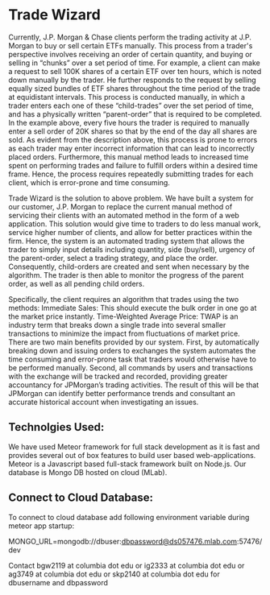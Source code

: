 # Trade Wizard

Currently, J.P. Morgan & Chase clients perform the  trading activity at J.P. Morgan to buy or sell certain ETFs manually. This process from a trader's perspective involves receiving an order of certain quantity, and buying or selling in “chunks” over a set period of time. For example, a client can make a request to sell 100K shares of a certain ETF over ten hours, which is noted down manually by the trader. He further responds to the request by selling equally sized bundles of ETF shares throughout the time period of the trade at equidistant intervals. This process is conducted manually, in which a trader enters each one of these “child-trades” over the set period of time, and has a physically written “parent-order” that is required to be completed. In the example above, every five hours the trader is required to manually enter a sell order of 20K shares so that by the end of the day all shares are sold. As evident from the description above, this process is prone to errors as each trader may enter incorrect information that can lead to incorrectly placed orders. Furthermore, this manual method leads to increased time spent on performing trades and failure to fulfill orders within a desired time frame. Hence, the process requires repeatedly submitting trades for each client, which is error-prone and time consuming. 

Trade Wizard is the solution to above problem. We have built a system for our customer, J.P. Morgan to replace the current manual method of servicing their clients with an automated method in the form of a web application. This solution would give time to traders to do less manual work, service higher number of clients, and allow for better practices within the firm. Hence, the system is an automated trading system that allows the trader to simply input details including quantity, side (buy/sell), urgency of the parent-order, select a trading strategy, and place the order. Consequently, child-orders are created and sent when necessary by the algorithm. The trader is then able to monitor the progress of the parent order, as well as all pending child orders.

Specifically, the client requires an algorithm that trades using the two methods:
Immediate Sales: This should execute the bulk order in one go at the market price instantly.
Time-Weighted Average Price: TWAP is an industry term that breaks down a single trade into several smaller transactions to minimize the impact from fluctuations of market price. 												
There are two main benefits provided by our system. First, by automatically breaking down and issuing orders to exchanges the system automates the time consuming and error-prone task that traders would otherwise have to be performed manually. Second, all commands by users and transactions with the exchange will be tracked and recorded, providing greater accountancy for JPMorgan’s trading activities. The result of this will be that JPMorgan can identify better performance trends and consultant an accurate historical account when investigating an issues.

## Technolgies Used:
We have used Meteor framework for full stack development as it is fast and provides several out of box features to build user based web-applications. Meteor is a Javascript based full-stack framework built on Node.js. Our database is Mongo DB hosted on cloud (MLab).

## Connect to Cloud Database:
To connect to cloud database add following environment variable during meteor app startup:

  MONGO_URL=mongodb://dbuser:dbpassword@ds057476.mlab.com:57476/dev
  
Contact bgw2119 at columbia dot edu or ig2333 at columbia dot edu or ag3749 at columbia dot edu or skp2140 at columbia dot edu for dbusername and dbpassword

